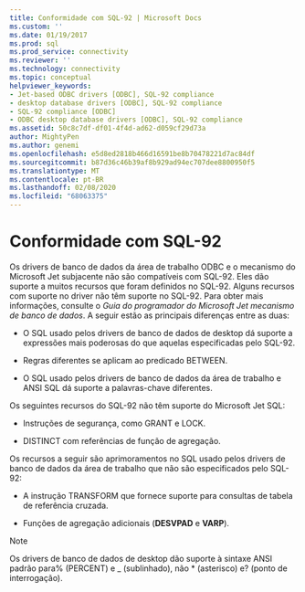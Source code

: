 ```yaml
---
title: Conformidade com SQL-92 | Microsoft Docs
ms.custom: ''
ms.date: 01/19/2017
ms.prod: sql
ms.prod_service: connectivity
ms.reviewer: ''
ms.technology: connectivity
ms.topic: conceptual
helpviewer_keywords:
- Jet-based ODBC drivers [ODBC], SQL-92 compliance
- desktop database drivers [ODBC], SQL-92 compliance
- SQL-92 compliance [ODBC]
- ODBC desktop database drivers [ODBC], SQL-92 compliance
ms.assetid: 50c8c7df-df01-4f4d-ad62-d059cf29d73a
author: MightyPen
ms.author: genemi
ms.openlocfilehash: e5d8ed2818b466d16591be8b70478221d7ac84df
ms.sourcegitcommit: b87d36c46b39af8b929ad94ec707dee8800950f5
ms.translationtype: MT
ms.contentlocale: pt-BR
ms.lasthandoff: 02/08/2020
ms.locfileid: "68063375"
---
```

# <a name="sql-92-compliance"></a>Conformidade com SQL-92
Os drivers de banco de dados da área de trabalho ODBC e o mecanismo do Microsoft Jet subjacente não são compatíveis com SQL-92. Eles dão suporte a muitos recursos que foram definidos no SQL-92. Alguns recursos com suporte no driver não têm suporte no SQL-92. Para obter mais informações, consulte o *Guia do programador do Microsoft Jet mecanismo de banco de dados*. A seguir estão as principais diferenças entre as duas:  
  
-   O SQL usado pelos drivers de banco de dados de desktop dá suporte a expressões mais poderosas do que aquelas especificadas pelo SQL-92.  
  
-   Regras diferentes se aplicam ao predicado BETWEEN.  
  
-   O SQL usado pelos drivers de banco de dados da área de trabalho e ANSI SQL dá suporte a palavras-chave diferentes.  
  
 Os seguintes recursos do SQL-92 não têm suporte do Microsoft Jet SQL:  
  
-   Instruções de segurança, como GRANT e LOCK.  
  
-   DISTINCT com referências de função de agregação.  
  
 Os recursos a seguir são aprimoramentos no SQL usado pelos drivers de banco de dados da área de trabalho que não são especificados pelo SQL-92:  
  
-   A instrução TRANSFORM que fornece suporte para consultas de tabela de referência cruzada.  
  
-   Funções de agregação adicionais (**DESVPAD** e **VARP**).  
  
> [!NOTE]  
>  Os drivers de banco de dados de desktop dão suporte à sintaxe ANSI padrão para% (PERCENT) e _ (sublinhado), não * (asterisco) e? (ponto de interrogação).
